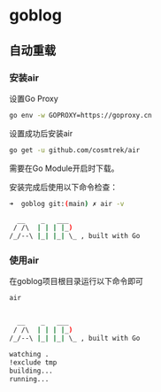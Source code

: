 # goblog

## 自动重载

### 安装air
设置Go Proxy
```bash
go env -w GOPROXY=https://goproxy.cn
```
设置成功后安装air
```bash
go get -u github.com/cosmtrek/air
```

需要在Go Module开启时下载。

安装完成后使用以下命令检查：
```bash
➜  goblog git:(main) ✗ air -v

  __    _   ___  
 / /\  | | | |_) 
/_/--\ |_| |_| \_ , built with Go 

```

### 使用air
在goblog项目根目录运行以下命令即可
```bash
air


  __    _   ___  
 / /\  | | | |_) 
/_/--\ |_| |_| \_ , built with Go 

watching .
!exclude tmp
building...
running...


```
